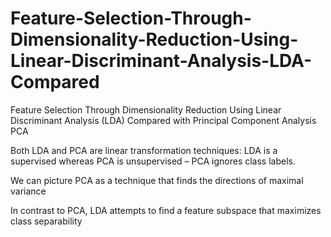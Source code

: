 # Feature-Selection-Through-Dimensionality-Reduction-Using-Linear-Discriminant-Analysis-LDA-Compared
Feature Selection Through Dimensionality Reduction Using Linear Discriminant Analysis (LDA) Compared with Principal Component Analysis PCA

Both LDA and PCA are linear transformation techniques: LDA is a supervised whereas PCA is unsupervised – PCA ignores class labels.

We can picture PCA as a technique that finds the directions of maximal variance

In contrast to PCA, LDA attempts to find a feature subspace that maximizes class separability
